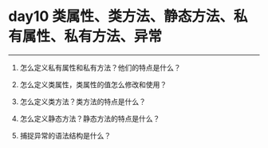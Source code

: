 # day10 类属性、类方法、静态方法、私有属性、私有方法、异常

---
1. 怎么定义私有属性和私有方法？他们的特点是什么？

2. 怎么定义类属性，类属性的值怎么修改和使用？

3. 怎么定义类方法？类方法的特点是什么？

4. 怎么定义静态方法？静态方法的特点是什么？

5. 捕捉异常的语法结构是什么？